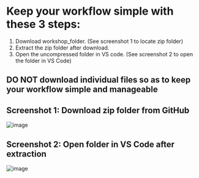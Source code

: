 # Keep your workflow simple with these 3 steps:

1. Download workshop_folder. (See screenshot 1 to locate zip folder)
2. Extract the zip folder after download. 
3. Open the uncompressed folder in VS code. (See screenshot 2 to open the folder in VS Code)

## DO NOT download individual files so as to keep your workflow simple and manageable

## Screenshot 1: Download zip folder from GitHub
![image](https://user-images.githubusercontent.com/52624830/175456794-e745f94f-997b-49af-928a-f2a82a0cb742.png)

## Screenshot 2: Open folder in VS Code after extraction
![image](https://user-images.githubusercontent.com/52624830/175019921-a098ed8c-9133-426d-be3b-d67ebf8482e4.png)
